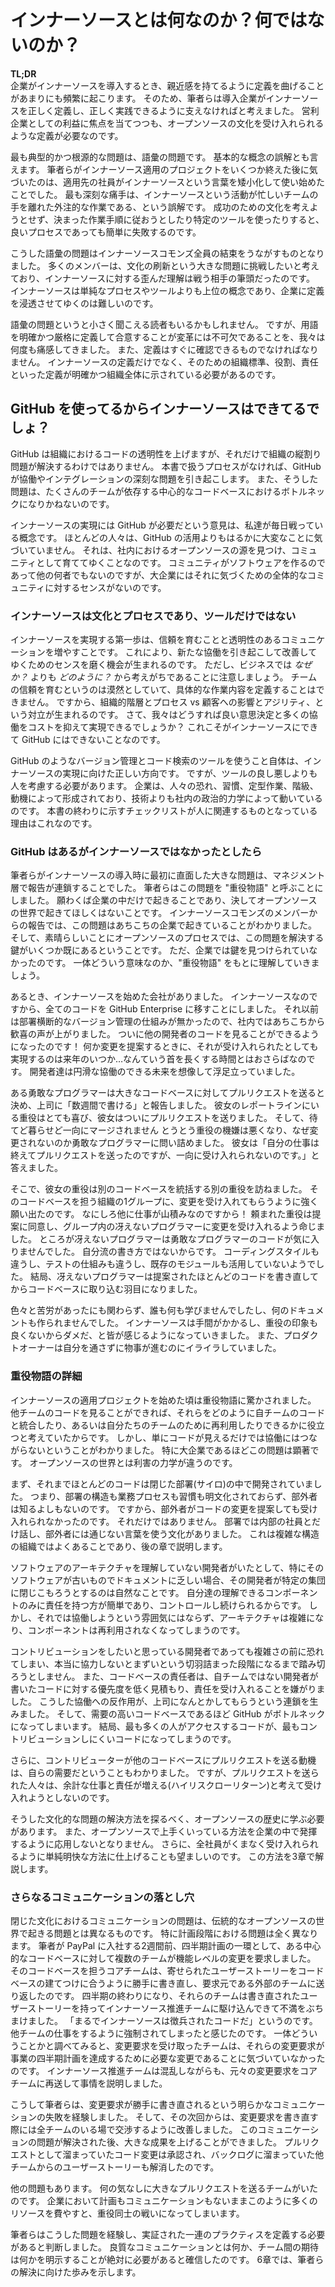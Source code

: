 <!-- # What InnerSource Is and Isn’t -->
# インナーソースとは何なのか？何ではないのか？

<!-- **TL;DR** Too often, enterprise culture wants to change the definition of InnerSource to something more familiar. We must help enterprise stakeholders create clear practices and definitions in order to maintain the culture of open source as much as possible while still highlighting the benefits to the enterprise. -->
**TL;DR**  
企業がインナーソースを導入するとき、親近感を持てるように定義を曲げることがあまりにも頻繁に起こります。
そのため、筆者らは導入企業がインナーソースを正しく定義し、正しく実践できるように支えなければと考えました。
営利企業としての利益に焦点を当てつつも、オープンソースの文化を受け入れられるような定義が必要なのです。

<!-- One of the major problems we have encountered when implementing InnerSource has been, at its root, a vocabulary problem. After we completed several successful InnerSource projects, we noticed that many people began using the word InnerSource in a simplistic, degenerate manner. Probably the most damaging misunderstanding was that InnerSource meant outsourcing work from a busy team to another that presumably had more capacity. In general, it’s easy to fall into the fallacy of thinking that effective processes are just about following certain procedures or using certain tools, without regard for the culture that makes success possible. -->
最も典型的かつ根源的な問題は、語彙の問題です。
基本的な概念の誤解とも言えます。
筆者らがインナーソース適用のプロジェクトをいくつか終えた後に気づいたのは、適用先の社員がインナーソースという言葉を矮小化して使い始めたことでした。
最も深刻な痛手は、インナーソースという活動が忙しいチームの手を離れた外注的な作業である、という誤解です。
成功のための文化を考えようとせず、決まった作業手順に従おうとしたり特定のツールを使ったりすると、良いプロセスであっても簡単に失敗するのです。

<!-- Discussing the problems caused by this vocabulary issue became a bonding moment for all of us at the InnerSource Commons. Many members of the Commons want to focus on the larger problems of culture change, and the distorted definitions of Innersource were emblematic of the problems they are fighting. InnerSource goes much farther than simple processes or tools, and sometimes that makes definitions more difficult to communicate in an enterprise environment. -->
こうした語彙の問題はインナーソースコモンズ全員の結束をうながすものとなりました。
多くのメンバーは、文化の刷新という大きな問題に挑戦したいと考えており、インナーソースに対する歪んだ理解は戦う相手の筆頭だったのです。
インナーソースは単純なプロセスやツールよりも上位の概念であり、企業に定義を浸透させてゆくのは難しいのです。

<!-- The vocabulary issue might sound minor, but we’ve found again and again that it is vital, especially when introducing change, that terms are clearly and explicitly defined and agreed upon. It is also important that the definitions are easy to find. This includes terms like “InnerSource,” but also includes roles and responsibilities. Some of the first steps toward InnerSource are to clearly and publicly define standards, roles, and responsibilities. -->
語彙の問題というと小さく聞こえる読者もいるかもしれません。
ですが、用語を明確かつ厳格に定義して合意することが変革には不可欠であることを、我々は何度も痛感してきました。
また、定義はすぐに確認できるものでなければなりません。
インナーソースの定義だけでなく、そのための組織標準、役割、責任といった定義が明確かつ組織全体に示されている必要があるのです。

<!-- ## We Have GitHub Enterprise, So We Must Be InnerSource! -->
## GitHub を使ってるからインナーソースはできてるでしょ？

<!-- **TL;DR** GitHub helps with code transparency, but doesn’t actually change the typical enterprise silo-based mentality. Without the processes we talk about in this book, GitHub instead creates serious collaboration and integration issues, which can turn into bottlenecks, especially on critical codebases needed by many teams. -->
GitHub は組織におけるコードの透明性を上げますが、それだけで組織の縦割り問題が解決するわけではありません。
本書で扱うプロセスがなければ、GitHub が協働やインテグレーションの深刻な問題を引き起こします。
また、そうした問題は、たくさんのチームが依存する中心的なコードベースにおけるボトルネックになりかねないのです。

<!-- The idea that GitHub is all that’s needed to be InnerSource is a concept we fight against daily. Most people do not realize that it takes much more than GitHub to find, create, and grow open source communities. The communities create the software, not the other way around, but more often than not, large companies lack a sense of holistic community. -->
インナーソースの実現には GitHub が必要だという意見は、私達が毎日戦っている概念です。
ほとんどの人々は、GitHub の活用よりもはるかに大変なことに気づいていません。
それは、社内におけるオープンソースの源を見つけ、コミュニティとして育ててゆくことなのです。
コミュニティがソフトウェアを作るのであって他の何者でもないのですが、大企業にはそれに気づくための全体的なコミュニティに対するセンスがないのです。

<!-- ### InnerSource Is About Culture and Processes, Not Just Tools -->
### インナーソースは文化とプロセスであり、ツールだけではない

<!-- The first steps toward InnerSource must be to foster trust and increase clear communication. This makes it possible for a sense of community to grow and improves collaboration. But businesses often lead from the _how_, rather than the _why_. We can’t tell them to foster trust in their teams; that is too vague and can’t be expressed as an action item. We fight the constant battle of process and hierarchy versus agility and customer influence. So how do we work around that? How do we make better decisions and collaborate more, without spending more money? These are things that GitHub cannot answer but InnerSource can. -->
インナーソースを実現する第一歩は、信頼を育むことと透明性のあるコミュニケーションを増やすことです。
これにより、新たな協働を引き起こして改善してゆくためのセンスを磨く機会が生まれるのです。
ただし、ビジネスでは _なぜか？_ よりも _どのように？_ から考えがちであることに注意しましょう。
チームの信頼を育むというのは漠然としていて、具体的な作業内容を定義することはできません。
ですから、組織的階層とプロセス vs 顧客への影響とアジリティ、という対立が生まれるのです。
さて、我々はどうすれば良い意思決定と多くの協働をコストを抑えて実現できるでしょうか？
これこそがインナーソースにできて GitHub にはできないことなのです。

<!-- It is true that using a tool like GitHub to make version control easy, visible, and accessible is a step in the right direction. But we need to think beyond tools and their advantages and flaws, and consider people. Enterprises are made of people with their own fears, habits, established patterns, hierarchy, and motivations, and they respond to corporate politics as much as to technology. This is why each of the checklist items focuses on some aspect of the human piece of the puzzle. -->
GitHub のようなバージョン管理とコード検索のツールを使うこと自体は、インナーソースの実現に向けた正しい方向です。
ですが、ツールの良し悪しよりも人を考慮する必要があります。
企業は、人々の恐れ、習慣、定型作業、階級、動機によって形成されており、技術よりも社内の政治的力学によって動いているのです。
本書の終わりに示すチェックリストが人に関連するものとなっている理由はこれなのです。

<!-- ### A Parable: GitHub Without InnerSource -->
### GitHub はあるがインナーソースではなかったとしたら

<!-- The first big problem we encountered when introducing InnerSource was an increase in escalation up the management chain. We like to call it the “Big Cheese Story” (see the following sidebar). At its core, it is a story of fear. We believe it is unique to the corporate environment and not the open source world. We found that this story resonated with many of our participants in the InnerSource Commons. The awesome part is that open source’s existing processes already had several pieces of the solution, though they had not been put together before. -->
筆者らがインナーソースの導入時に最初に直面した大きな問題は、マネジメント層で報告が連鎖することでした。
筆者らはこの問題を "重役物語" と呼ぶことにしました。
願わくば企業の中だけで起きることであり、決してオープンソースの世界で起きてほしくはないことです。
インナーソースコモンズのメンバーからの報告では、この問題はあちこちの企業で起きていることがわかりました。
そして、素晴らしいことにオープンソースのプロセスでは、この問題を解決する鍵がいくつか既にあるということです。
ただ、企業では鍵を見つけられていなかったのです。
一体どういう意味なのか、"重役物語" をもとに理解していきましょう。

<!-- Once upon a time, there was a company that decided to embrace InnerSource, so it dictated that all code was to be moved to GitHub Enterprise. Because there was no cohesive version control before, there was much rejoicing across the company. Now, the developers finally had visibility to one another’s code! No longer would the developers need to submit a change request to planning, and hope it was accepted and scheduled some time in the next year. Visions of seamless collaborations danced in developers’ heads! -->
あるとき、インナーソースを始めた会社がありました。
インナーソースなのですから、全てのコードを GitHub Enterprise に移すことにしました。
それ以前は部署横断的なバージョン管理の仕組みが無かったので、社内ではあちこちから歓喜の声が上がりました。
ついに他の開発者のコードを見ることができるようになったのです！
何か変更を提案するときに、それが受け入れられたとしても実現するのは来年のいつか…なんていう首を長くする時間とはおさらばなのです。
開発者達は円滑な協働のできる未来を想像して浮足立っていました。

<!-- An intrepid programmer decided to do a pull request on the big codebase, and told her manager that she could write the necessary change in a matter of weeks. Her Big Cheese was very pleased. So, the intrepid programmer wrote the change and submitted the pull requests and waited...and waited...and waited...until her Big Cheese became very unhappy and asked why the changes had not been added. The intrepid programmer replied that she had finished the work and submitted the pull request, but the changes hadn’t been accepted by the other codebase. -->
ある勇敢なプログラマーは大きなコードベースに対してプルリクエストを送ると決め、上司に「数週間で書ける」と報告しました。
彼女のレポートラインにいる重役はとても喜び、彼女はついにプルリクエストを送りました。
そして、待てど暮らせど一向にマージされません
とうとう重役の機嫌は悪くなり、なぜ変更されないのか勇敢なプログラマーに問い詰めました。
彼女は「自分の仕事は終えてプルリクエストを送ったのですが、一向に受け入れられないのです。」と答えました。

<!-- So, her Big Cheese went to the Big Cheese that owned the other codebase, and asked him to force one of his groups to accept those changes. After all, there was now a big backlog waiting to go through! The Big Cheese of the codebase agreed and ordered some poor individual in his group to accept those changes. But that individual didn’t like how the intrepid programmer wrote the changes, because they were not “how things are done.” They were written in a different style, used a different test scheme, and maybe didn’t take advantage of an existing module. Thus, the second programmer rewrote the entire change before adding it to the codebase. -->
そこで、彼女の重役は別のコードベースを統括する別の重役を訪ねました。
そのコードベースを担う組織の1グループに、変更を受け入れてもらうように強く願い出たのです。
なにしろ他に仕事が山積みなのですから！
頼まれた重役は提案に同意し、グループ内の冴えないプログラマーに変更を受け入れるよう命じました。
ところが冴えないプログラマーは勇敢なプログラマーのコードが気に入りませんでした。
自分流の書き方ではないからです。
コーディングスタイルも違うし、テストの仕組みも違うし、既存のモジュールも活用していないようでした。
結局、冴えないプログラマーは提案されたほとんどのコードを書き直してからコードベースに取り込む羽目になりました。

<!-- No one learned anything. No documentation was created. And now everyone hates InnerSource because it creates bottlenecks and makes programmers look difficult to the Big Cheeses. Plus, the product owners are frustrated because no one has included them in the process. -->
色々と苦労があったにも関わらず、誰も何も学びませんでしたし、何のドキュメントも作られませんでした。
インナーソースは手間がかかるし、重役の印象も良くないからダメだ、と皆が感じるようになっていきました。
また、プロダクトオーナーは自分を通さずに物事が進むのにイライラしていました。

<!-- ### Breaking Down the Big Cheese Problem -->
### 重役物語の詳細

<!-- At first, we were surprised by the Big Cheese problem, because we knew that the more code that other teams can see into, the better they can understand the pieces they are integrating with and/or reusing. But we found that just having the code visible doesn’t automatically lead to collaboration, especially in an enterprise environment. The incentives are different from the open source environment. -->
インナーソースの適用プロジェクトを始めた頃は重役物語に驚かされました。
他チームのコードを見ることができれば、それらをどのように自チームのコードと統合したり、あるいは自分たちのチームのために再利用したりできるかに役立つと考えていたからです。
しかし、単にコードが見えるだけでは協働にはつながらないということがわかりました。
特に大企業であるほどこの問題は顕著です。
オープンソースの世界とは利害の力学が違うのです。

<!-- First, most of the code had previously been developed in silos. This meant that teams had undocumented styles, structures, and practices that outsiders couldn’t know about until they submitted code that could not be accepted by the maintainers. Beyond that, there was a siloed culture that encouraged people to talk only to people in their own group and to use language that outsiders couldn’t understand. This often happens in complex structures. I’ll cover the organizational aspects later in this booklet. -->
まず、それまでほとんどのコードは閉じた部署(サイロ)の中で開発されていました。
つまり、部署の構造も業務プロセスも習慣も明文化されておらず、部外者は知るよしもないのです。
ですから、部外者がコードの変更を提案しても受け入れられなかったのです。
それだけではありません。
部署では内部の社員とだけ話し、部外者には通じない言葉を使う文化がありました。
これは複雑な構造の組織ではよくあることであり、後の章で説明します。

<!-- If you do not understand the underlying architecture of the full stack, especially an older one with poor documentation, making silos is a normal response. It is easier to understand and take ownership of only your component. This is the piece you have the most control over. However, this method doesn’t lend itself to an atmosphere of collaboration, and can increase complexity and discourage reuse. -->
ソフトウェアのアーキテクチャを理解していない開発者がいたとして、特にそのソフトウェアが古いものでドキュメントに乏しい場合、その開発者が特定の集団に閉じこもろうとするのは自然なことです。
自分達の理解できるコンポーネントのみに責任を持つ方が簡単であり、コントロールし続けられるからです。
しかし、それでは協働しようという雰囲気にはならず、アーキテクチャは複雑になり、コンポーネントは再利用されなくなってしまうのです。

<!-- Because of this complexity, potential collaborators didn’t want to contribute until the pain from lack of integration was more painful than the fear of contributing. And the owners of the codebase were loath to accept responsibility for code that was not their priority and was written by someone not on their team. This resistance to collaboration resulted in a constant stream of escalations up the leadership chain. It turned GitHub into a bottleneck, especially for high-demand codebases, which tend to be high risk. Consequently, the code that the most people needed access to became the most difficult to contribute to. -->
コントリビューションをしたいと思っている開発者であっても複雑さの前に恐れてしまい、本当に協力しないとまずいという切羽詰まった段階になるまで踏み切ろうとしません。
また、コードベースの責任者は、自チームではない開発者が書いたコードに対する優先度を低く見積もり、責任を受け入れることを嫌がりました。
こうした協働への反作用が、上司になんとかしてもらうという連鎖を生みました。
そして、需要の高いコードベースであるほど GitHub がボトルネックになってしまいます。
結局、最も多くの人がアクセスするコードが、最もコントリビューションしにくいコードになってしまうのです。

<!-- We found that contributors were often inspired to write pull requests for the changes they needed in other codebases. But the codebase hosts were not accepting their pull requests, mainly because it meant extra work and responsibility for them. It became all risk and little gain. -->
さらに、コントリビューターが他のコードベースにプルリクエストを送る動機は、自らの需要だということもわかりました。
ですが、プルリクエストを送られた人々は、余計な仕事と責任が増える(ハイリスクローリターン)と考えて受け入れようとしないのです。

<!-- We had to go back in the history of open source to find answers to these cultural problems. Then, we had to figure out how to make the solutions match enterprise structures. And we had to simplify the solutions so that they could be more universally adopted. I’ll explain our solution in [Chapter 3, _The Most Important Role, and the First Step: Trusted Committer_](/chapter-3#the_most_important_rolecomma_and_the_fir). -->
そうした文化的な問題の解決方法を探るべく、オープンソースの歴史に学ぶ必要があります。
また、オープンソースで上手くいっている方法を企業の中で発揮するように応用しないとなりません。
さらに、全社員がくまなく受け入れられるように単純明快な方法に仕上げることも望ましいのです。
この方法を3章で解説します。

<!-- ### More Communication Pitfalls -->
### さらなるコミュニケーションの落とし穴

<!-- Communication in a siloed culture presents problems that are very different from those in a traditional open source environment. In particular, planning is significantly different. Two weeks before the beginning of my employment at PayPal, several teams submitted their feature-level integration requests to one popular codebase as a part of their quarterly planning. The core team took those stories and rewrote them to fit the current construct of their codebase, with no involvement of the submitters, and then sent them back to the external teams. Near the end of the quarter, many team leads came to the InnerSource team with the rewritten stories, complaining that InnerSource was really just “conscripted code.” They felt like they were being conscripted to do another team’s work. They did not realize that the code they were being asked to produce was actually the changes needed to complete their own integration requests. Confused, we sent them back their original requests and showed how the new stories were actually derived from their original stories. This is when we learned that the external teams had not been involved at all in the rewrite. Clearly, this was a major communication failure! For the next (and all subsequent) rounds of planning, we made sure all teams were present for the negotiations and rewrites of stories. After this communication problem was solved, we made significant gains. An order of magnitude of code was accepted through pull requests, and external stories that had been on backlogs for years were cleared. -->
閉じた文化におけるコミュニケーションの問題は、伝統的なオープンソースの世界で起きる問題とは異なるものです。
特に計画段階における問題は全く異なります。
筆者が PayPal に入社する2週間前、四半期計画の一環として、ある中心的なコードベースに対して複数のチームが機能レベルの変更を要求しました。
そのコードベースを担うコアチームは、寄せられたユーザーストーリーをコードベースの建てつけに合うように勝手に書き直し、要求元である外部のチームに送り返したのです。
四半期の終わりになり、それらのチームは書き直されたユーザーストーリーを持ってインナーソース推進チームに駆け込んできて不満をぶちまけました。
「まるでインナーソースは徴兵されたコードだ」というのです。
他チームの仕事をするように強制されてしまったと感じたのです。
一体どういうことかと調べてみると、変更要求を受け取ったチームは、それらの変更要求が事業の四半期計画を達成するために必要な変更であることに気づいていなかったのです。
インナーソース推進チームは混乱しながらも、元々の変更要求をコアチームに再送して事情を説明しました。

こうして筆者らは、変更要求が勝手に書き直されるという明らかなコミュニケーションの失敗を経験しました。
そして、その次回からは、変更要求を書き直す際には全チームのいる場で交渉するように改善しました。
 このコミュニケーションの問題が解決された後、大きな成果を上げることができました。
プルリクエストとして溜まっていたコード変更は承認され、バックログに溜まっていた他チームからのユーザーストーリーも解消したのです。

<!-- We also had an issue with teams creating significant pull requests against codebases with little to no warning to the codebase owners. Of course, in an enterprise environment, such a significant expenditure of resources without planning or communication too often became a battle of the Big Cheeses. -->
他の問題もあります。
何の気なしに大きなプルリクエストを送るチームがいたのです。
企業において計画もコミュニケーションもないままこのように多くのリソースを費やすと、重役同士の戦いになってしまいます。

<!-- We needed to create a defined list of proven practices based on our experiences. We could see that better communication and well-defined expectations across teams was absolutely necessary. [Chapter 6, _Working Within the Enterprise: Understanding Planning_](/chapter-6#working_within_the_enterprise_understand) presents an explanation of the steps we’ve taken toward a solution. -->
筆者らはこうした問題を経験し、実証された一連のプラクティスを定義する必要があると判断しました。
良質なコミュニケーションとは何か、チーム間の期待は何かを明示することが絶対に必要があると確信したのです。
6章では、筆者らの解決に向けた歩みを示します。
